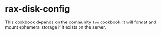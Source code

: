 rax-disk-config
===============

This cookbook depends on the community `lvm` cookbook. It will format and
mount ephemeral storage if it exists on the server.
